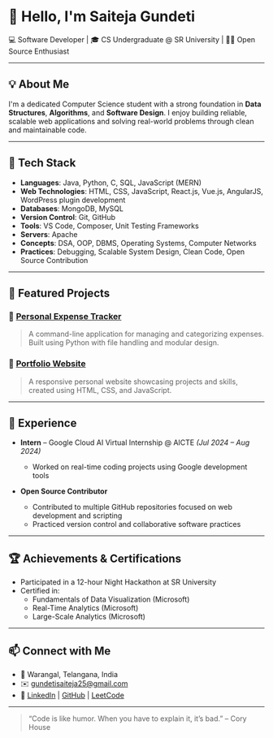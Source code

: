 # 👋 Hello, I'm Saiteja Gundeti

💻 Software Developer | 🎓 CS Undergraduate @ SR University | 👨‍💻 Open Source Enthusiast

---

## 💡 About Me

I'm a dedicated Computer Science student with a strong foundation in **Data Structures**, **Algorithms**, and **Software Design**. I enjoy building reliable, scalable web applications and solving real-world problems through clean and maintainable code.

---

## 🔧 Tech Stack

- **Languages**: Java, Python, C, SQL, JavaScript (MERN)
- **Web Technologies**: HTML, CSS, JavaScript, React.js, Vue.js, AngularJS, WordPress plugin development
- **Databases**: MongoDB, MySQL
- **Version Control**: Git, GitHub
- **Tools**: VS Code, Composer, Unit Testing Frameworks
- **Servers**: Apache
- **Concepts**: DSA, OOP, DBMS, Operating Systems, Computer Networks
- **Practices**: Debugging, Scalable System Design, Clean Code, Open Source Contribution

---

## 📌 Featured Projects

### 🔹 [Personal Expense Tracker](https://github.com/SAITEJA4518/Portifolio/blob/main/expense_tracker.py)
> A command-line application for managing and categorizing expenses. Built using Python with file handling and modular design.

### 🔹 [Portfolio Website](https://github.com/SAITEJA4518/Portifolio)
> A responsive personal website showcasing projects and skills, created using HTML, CSS, and JavaScript.

---

## 💼 Experience

- **Intern** – Google Cloud AI Virtual Internship @ AICTE _(Jul 2024 – Aug 2024)_
  - Worked on real-time coding projects using Google development tools

- **Open Source Contributor**
  - Contributed to multiple GitHub repositories focused on web development and scripting
  - Practiced version control and collaborative software practices

---

## 🏆 Achievements & Certifications

- Participated in a 12-hour Night Hackathon at SR University
- Certified in:
  - Fundamentals of Data Visualization (Microsoft)
  - Real-Time Analytics (Microsoft)
  - Large-Scale Analytics (Microsoft)

---

## 📫 Connect with Me

- 📍 Warangal, Telangana, India  
- ✉️ [gundetisaiteja25@gmail.com](mailto:gundetisaiteja25@gmail.com)  
- 🔗 [LinkedIn](https://www.linkedin.com/in/saitejagundeti45) | [GitHub](https://github.com/SAITEJA4518) | [LeetCode](https://leetcode.com/u/_saiteja45_/)

---

> “Code is like humor. When you have to explain it, it’s bad.” – Cory House
